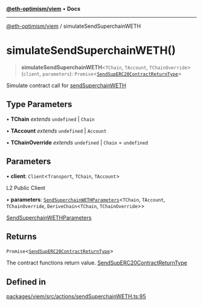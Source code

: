 [**@eth-optimism/viem**](../README.md) • **Docs**

***

[@eth-optimism/viem](../README.md) / simulateSendSuperchainWETH

# simulateSendSuperchainWETH()

> **simulateSendSuperchainWETH**\<`TChain`, `TAccount`, `TChainOverride`\>(`client`, `parameters`): `Promise`\<[`SendSupERC20ContractReturnType`](../type-aliases/SendSupERC20ContractReturnType.md)\>

Simulate contract call for [sendSuperchainWETH](sendSuperchainWETH.md)

## Type Parameters

• **TChain** *extends* `undefined` \| `Chain`

• **TAccount** *extends* `undefined` \| `Account`

• **TChainOverride** *extends* `undefined` \| `Chain` = `undefined`

## Parameters

• **client**: `Client`\<`Transport`, `TChain`, `TAccount`\>

L2 Public Client

• **parameters**: [`SendSuperchainWETHParameters`](../type-aliases/SendSuperchainWETHParameters.md)\<`TChain`, `TAccount`, `TChainOverride`, `DeriveChain`\<`TChain`, `TChainOverride`\>\>

[SendSuperchainWETHParameters](../type-aliases/SendSuperchainWETHParameters.md)

## Returns

`Promise`\<[`SendSupERC20ContractReturnType`](../type-aliases/SendSupERC20ContractReturnType.md)\>

The contract functions return value. [SendSupERC20ContractReturnType](../type-aliases/SendSupERC20ContractReturnType.md)

## Defined in

[packages/viem/src/actions/sendSuperchainWETH.ts:95](https://github.com/ethereum-optimism/ecosystem/blob/2fda6aba11612b1bd271ada62170b607e878a916/packages/viem/src/actions/sendSuperchainWETH.ts#L95)
